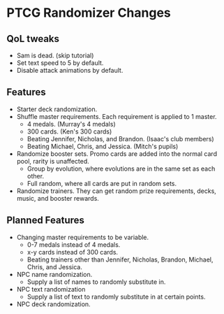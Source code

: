 # PTCG Randomizer Changes

## QoL tweaks
* Sam is dead. (skip tutorial)
* Set text speed to 5 by default.
* Disable attack animations by default.

## Features
* Starter deck randomization.
* Shuffle master requirements. Each requirement is applied to 1 master.
    * 4 medals. (Murray's 4 medals)
    * 300 cards. (Ken's 300 cards)
    * Beating Jennifer, Nicholas, and Brandon. (Isaac's club members)
    * Beating Michael, Chris, and Jessica. (Mitch's pupils)
* Randomize booster sets. Promo cards are added into the normal card pool, rarity is unaffected.
    * Group by evolution, where evolutions are in the same set as each other.
    * Full random, where all cards are put in random sets.
* Randomize trainers. They can get random prize requirements, decks, music, and booster rewards.

## Planned Features
* Changing master requirements to be variable.
    * 0-7 medals instead of 4 medals.
    * x-y cards instead of 300 cards.
    * Beating trainers other than Jennifer, Nicholas, Brandon, Michael, Chris, and Jessica.
* NPC name randomization.
    * Supply a list of names to randomly substitute in.
* NPC text randomization
    * Supply a list of text to randomly substitute in at certain points.
* NPC deck randomization.

